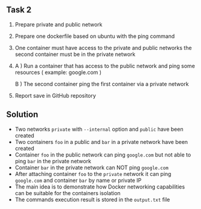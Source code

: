 ## Task 2

1. Prepare private and public network
2. Prepare one dockerfile based on ubuntu with the ping command
3. One container must have access to the private and public networks the second container
must be in the private network
4. A ) Run a container that has access to the public network and ping some resources (
example: google.com )

   B ) The second container ping the first container via a private network

5. Report save in GitHub repository

## Solution
- Two networks `private` with `--internal` option and `public` have been created
- Two containers `foo` in a public and `bar` in a private network have been created
- Container `foo` in the public network can ping `google.com` but not able to ping `bar` in the private network
- Container `bar` in the private network can NOT ping `google.com`
- After attaching container `foo` to the `private` network it can ping `google.com` and container `bar` by name or private IP
- The main idea is to demonstrate how Docker networking capabilities can be suitable for the containers isolation 
- The commands execution result is stored in the `output.txt` file
